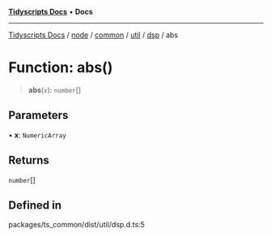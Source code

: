 [**Tidyscripts Docs**](../../../../../../../../../README.md) • **Docs**

***

[Tidyscripts Docs](../../../../../../../../../globals.md) / [node](../../../../../../../README.md) / [common](../../../../../README.md) / [util](../../../README.md) / [dsp](../README.md) / abs

# Function: abs()

> **abs**(`x`): `number`[]

## Parameters

• **x**: `NumericArray`

## Returns

`number`[]

## Defined in

packages/ts\_common/dist/util/dsp.d.ts:5
